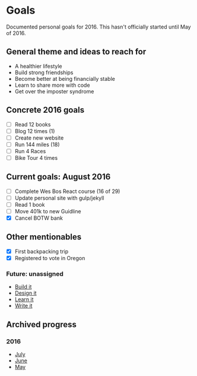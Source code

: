 # Goals
Documented personal goals for 2016. This hasn't officially started until May of 2016.

## General theme and ideas to reach for
* A healthier lifestyle
* Build strong friendships
* Become better at being financially stable
* Learn to share more with code
* Get over the imposter syndrome

## Concrete 2016 goals
* [ ] Read 12 books
* [ ] Blog 12 times (1)
* [ ] Create new website
* [ ] Run 144 miles (18)
* [ ] Run 4 Races
* [ ] Bike Tour 4 times

## Current goals: August 2016
* [ ] Complete Wes Bos React course (16 of 29)
* [ ] Update personal site with gulp/jekyll
* [ ] Read 1 book
* [ ] Move 401k to new Guidline
* [x] Cancel BOTW bank

## Other mentionables
* [x] First backpacking trip
* [x] Registered to vote in Oregon

### Future: unassigned

* [Build it](future/build-it.md)
* [Design it](future/design-it.md)
* [Learn it](future/learn-it.md)
* [Write it](future/write-it.md)

## Archived progress

### 2016

* [July](archive/2016/july.md)
* [June](archive/2016/june.md)
* [May](archive/2016/may.md)

